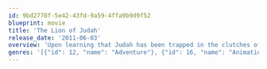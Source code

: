 ```yaml
---
id: 9bd2778f-5e42-43fd-9a59-4ffa9b9d9f52
blueprint: movie
title: 'The Lion of Judah'
release_date: '2011-06-03'
overview: 'Upon learning that Judah has been trapped in the clutches of the townspeople and faces the possibility of being the sacrifice at the annual Festival, the stable mates leave their cozy barn and embark on an adventure to find and free their friend.'
genres: '[{"id": 12, "name": "Adventure"}, {"id": 16, "name": "Animation"}, {"id": 35, "name": "Comedy"}, {"id": 10751, "name": "Family"}]'
---
```

